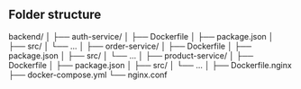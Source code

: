 ## Folder structure
backend/
│
├── auth-service/
│   ├── Dockerfile
│   ├── package.json
│   ├── src/
│   └── ...
│
├── order-service/
│   ├── Dockerfile
│   ├── package.json
│   ├── src/
│   └── ...
│
├── product-service/
│   ├── Dockerfile
│   ├── package.json
│   ├── src/
│   └── ...
│
├── Dockerfile.nginx
├── docker-compose.yml
└── nginx.conf

